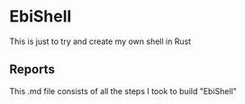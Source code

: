 # EbiShell 

This is just to try and create my own shell in Rust 

## Reports 

This .md file consists of all the steps I took to build "EbiShell"

